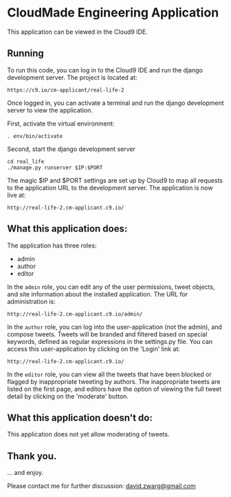 # CloudMade Engineering Application

This application can be viewed in the Cloud9 IDE.

## Running

To run this code, you can log in to the Cloud9 IDE and run the django
development server. The project is located at:

    https://c9.io/cm-applicant/real-life-2
  
Once logged in, you can activate a terminal and run the django development
server to view the application.

First, activate the virtual environment:

    . env/bin/activate
    
Second, start the django development server

    cd real_life
    ./manage.py runserver $IP:$PORT
    
The magic $IP and $PORT settings are set up by Cloud9 to map all requests to
the application URL to the development server. The application is now live
at:

    http://real-life-2.cm-applicant.c9.io/

## What this application does:

The application has three roles:

  * admin
  * author
  * editor

In the `admin` role, you can edit any of the user permissions, tweet objects,
and site information about the installed application. The URL for administration
is:

    http://real-life-2.cm-applicant.c9.io/admin/
    
In the `author` role, you can log into the user-application (not the admin),
and compose tweets. Tweets will be branded and filtered based on special 
keywords, defined as regular expressions in the settings.py file. You can access
this user-application by clicking on the 'Login' link at:

    http://real-life-2.cm-applicant.c9.io/
    
In the `editor` role, you can view all the tweets that have been blocked or
flagged by inappropriate tweeting by authors. The inappropriate tweets are
listed on the first page, and editors have the option of viewing the full tweet
detail by clicking on the 'moderate' button.

## What this application doesn't do:

This application does not yet allow moderating of tweets.

## Thank you.

... and enjoy.

Please contact me for further discussion: david.zwarg@gmail.com
